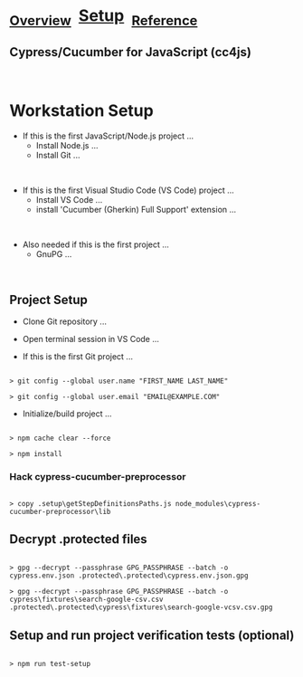 

# <sub>[Overview](README.md)</sub>&nbsp;&nbsp;[Setup](README_Setup.md)&nbsp;&nbsp;<sub>[Reference](README_Reference.md)</sub>

## Cypress/Cucumber for JavaScript (cc4js)

<br/>


# Workstation Setup

* If this is the first JavaScript/Node.js project ...
    * Install Node.js ...
    * Install Git ...

<br>

* If this is the first Visual Studio Code (VS Code) project ...
    * Install VS Code ...
    * install 'Cucumber (Gherkin) Full Support' extension ...

<br>

* Also needed if this is the first project ...
    * GnuPG ...

<br>


## Project Setup

* Clone Git repository ...

* Open terminal session in VS Code ...

* If this is the first Git project ...

```

> git config --global user.name "FIRST_NAME LAST_NAME"

> git config --global user.email "EMAIL@EXAMPLE.COM"

```

* Initialize/build project ...

```

> npm cache clear --force

> npm install

```


### Hack cypress-cucumber-preprocessor 

```

> copy .setup\getStepDefinitionsPaths.js node_modules\cypress-cucumber-preprocessor\lib

```


## Decrypt .protected files 

```

> gpg --decrypt --passphrase GPG_PASSPHRASE --batch -o cypress.env.json .protected\.protected\cypress.env.json.gpg

> gpg --decrypt --passphrase GPG_PASSPHRASE --batch -o cypress\fixtures\search-google-csv.csv .protected\.protected\cypress\fixtures\search-google-vcsv.csv.gpg

```


## Setup and run project verification tests (optional) 

```

> npm run test-setup

```

